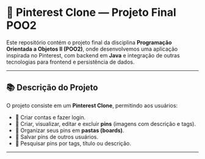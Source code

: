 # 📌 Pinterest Clone — Projeto Final POO2

Este repositório contém o projeto final da disciplina **Programação Orientada a Objetos II (POO2)**, onde desenvolvemos uma aplicação inspirada no Pinterest, com backend em **Java** e integração de outras tecnologias para frontend e persistência de dados.

---

## 📚 Descrição do Projeto

O projeto consiste em um **Pinterest Clone**, permitindo aos usuários:
- 📌 Criar contas e fazer login.
- 📌 Criar, visualizar, editar e excluir **pins** (imagens com descrição e tags).
- 📌 Organizar seus pins em **pastas (boards)**.
- 📌 Salvar pins de outros usuários.
- 📌 Pesquisar pins por tags, título ou descrição.

---
